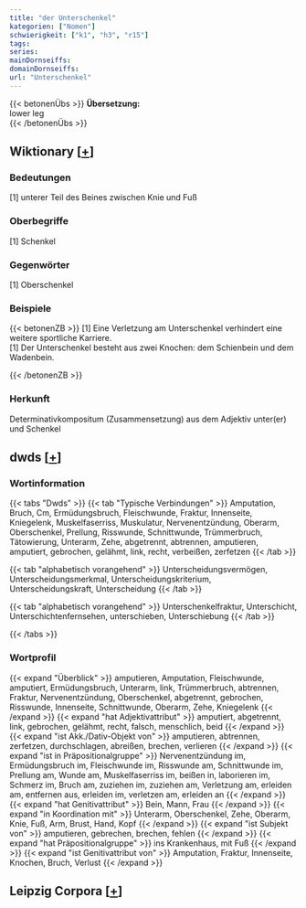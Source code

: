 ```yaml
---
title: "der Unterschenkel"
kategorien: ["Nomen"]
schwierigkeit: ["k1", "h3", "r15"]
tags:
series:
mainDornseiffs:
domainDornseiffs:
url: "Unterschenkel"
---
```


{{< betonenÜbs >}}
**Übersetzung:**  
lower leg  
{{< /betonenÜbs >}}

## Wiktionary [[+](https://de.wiktionary.org/wiki/Unterschenkel)]

### Bedeutungen
[1] unterer Teil des Beines zwischen Knie und Fuß  

### Oberbegriffe
[1] Schenkel  

### Gegenwörter
[1] Oberschenkel  

### Beispiele
{{< betonenZB >}}
[1] Eine Verletzung am Unterschenkel verhindert eine weitere sportliche Karriere.  
[1] Der Unterschenkel besteht aus zwei Knochen: dem Schienbein und dem Wadenbein.  

{{< /betonenZB >}}
### Herkunft
Determinativkompositum (Zusammensetzung) aus dem Adjektiv unter(er) und Schenkel  



## dwds [[+](https://www.dwds.de/wb/Unterschenkel)]

### Wortinformation
{{< tabs "Dwds" >}}
{{< tab "Typische Verbindungen" >}}
Amputation, Bruch, Cm, Ermüdungsbruch, Fleischwunde, Fraktur, Innenseite, Kniegelenk, Muskelfaserriss, Muskulatur, Nervenentzündung, Oberarm, Oberschenkel, Prellung, Risswunde, Schnittwunde, Trümmerbruch, Tätowierung, Unterarm, Zehe, abgetrennt, abtrennen, amputieren, amputiert, gebrochen, gelähmt, link, recht, verbeißen, zerfetzen
{{< /tab >}}

{{< tab "alphabetisch vorangehend" >}}
Unterscheidungsvermögen, Unterscheidungsmerkmal, Unterscheidungskriterium, Unterscheidungskraft, Unterscheidung
{{< /tab >}}

{{< tab "alphabetisch vorangehend" >}}
Unterschenkelfraktur, Unterschicht, Unterschichtenfernsehen, unterschieben, Unterschiebung
{{< /tab >}}

{{< /tabs >}}

### Wortprofil
{{< expand "Überblick" >}} amputieren, Amputation, Fleischwunde, amputiert, Ermüdungsbruch, Unterarm, link, Trümmerbruch, abtrennen, Fraktur, Nervenentzündung, Oberschenkel, abgetrennt, gebrochen, Risswunde, Innenseite, Schnittwunde, Oberarm, Zehe, Kniegelenk {{< /expand >}}
{{< expand "hat Adjektivattribut" >}} amputiert, abgetrennt, link, gebrochen, gelähmt, recht, falsch, menschlich, beid {{< /expand >}}
{{< expand "ist Akk./Dativ-Objekt von" >}} amputieren, abtrennen, zerfetzen, durchschlagen, abreißen, brechen, verlieren {{< /expand >}}
{{< expand "ist in Präpositionalgruppe" >}} Nervenentzündung im, Ermüdungsbruch im, Fleischwunde im, Risswunde am, Schnittwunde im, Prellung am, Wunde am, Muskelfaserriss im, beißen in, laborieren im, Schmerz im, Bruch am, zuziehen im, zuziehen am, Verletzung am, erleiden am, entfernen aus, erleiden im, verletzen am, erleiden an {{< /expand >}}
{{< expand "hat Genitivattribut" >}} Bein, Mann, Frau {{< /expand >}}
{{< expand "in Koordination mit" >}} Unterarm, Oberschenkel, Zehe, Oberarm, Knie, Fuß, Arm, Brust, Hand, Kopf {{< /expand >}}
{{< expand "ist Subjekt von" >}} amputieren, gebrechen, brechen, fehlen {{< /expand >}}
{{< expand "hat Präpositionalgruppe" >}} ins Krankenhaus, mit Fuß {{< /expand >}}
{{< expand "ist Genitivattribut von" >}} Amputation, Fraktur, Innenseite, Knochen, Bruch, Verlust {{< /expand >}}

## Leipzig Corpora [[+](https://corpora.uni-leipzig.de/en/res?word=Unterschenkel&corpusId=deu_newscrawl-public_2018)]

